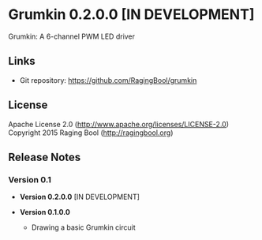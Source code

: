 # Grumkin 0.2.0.0 [IN DEVELOPMENT]
Grumkin: A 6-channel PWM LED driver

## Links
* Git repository: https://github.com/RagingBool/grumkin

## License
Apache License 2.0 (http://www.apache.org/licenses/LICENSE-2.0)
Copyright 2015 Raging Bool (http://ragingbool.org)

## Release Notes
### Version 0.1

* **Version 0.2.0.0** [IN DEVELOPMENT]

* **Version 0.1.0.0**
  * Drawing a basic Grumkin circuit
